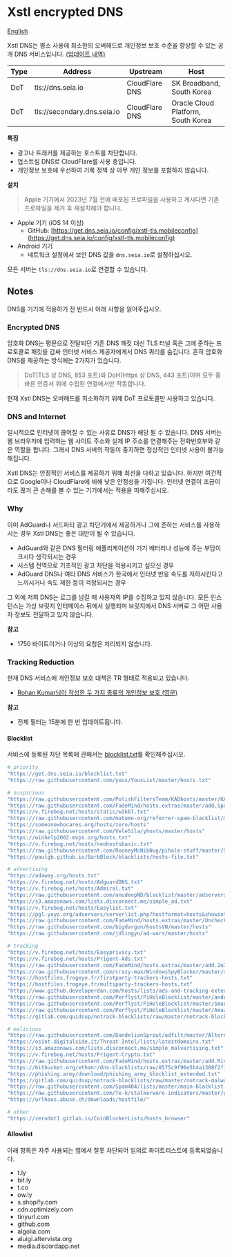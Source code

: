 # Xstl encrypted DNS

[English](/README.md)

Xstl DNS는 평소 사용에 최소한의 오버헤드로 개인정보 보호 수준을 향상할 수 있는 공개 DNS 서비스입니다. [(업데이트 내역)](/updates/index.md)

| Type | Address                     | Upstream                             | Host                               |
|------|-----------------------------|--------------------------------------|------------------------------------|
| DoT  | tls://dns.seia.io           | CloudFlare DNS                       | SK Broadband, South Korea          |
| DoT  | tls://secondary.dns.seia.io | CloudFlare DNS                       | Oracle Cloud Platform, South Korea |

**특징**

- 광고나 트래커를 제공하는 호스트를 차단합니다.
- 업스트림 DNS로 CloudFlare를 사용 중입니다.
- 개인정보 보호에 우선하여 기록 정책 상 아무 개인 정보를 포함하지 않습니다.

**설치**

> Apple 기기에서 2023년 7월 전에 배포된 프로파일을 사용하고 계시다면 기존 프로파일을 제거 후 재설치해야 합니다.

- Apple 기기 (iOS 14 이상)
  - GitHub: [https://get.dns.seia.io/config/xstl-tls.mobileconfig](https://get.dns.seia.io/config/xstl-tls.mobileconfig)
- Android 기기
  - 네트워크 설정에서 보안 DNS 값을 `dns.seia.io`로 설정하십시오.

모든 서버는 `tls://dns.seia.io`로 연결할 수 있습니다.

## Notes

DNS를 기기에 적용하기 전 반드시 아래 사항을 읽어주십시오.

### Encrypted DNS

암호화 DNS는 평문으로 전달되던 기존 DNS 패킷 대신 TLS 터널 혹은 그에 준하는 프로토콜로 패킷을 감싸 인터넷 서비스 제공자에게서 DNS 쿼리를 숨깁니다.
흔히 암호화 DNS를 제공하는 방식에는 2가지가 있습니다.

> DoT(TLS 상 DNS, 853 포트)와 DoH(Https 상 DNS, 443 포트)이며 모두 올바른 인증서 위에 수립된 연결에서만 작동합니다.

현재 Xstl DNS는 오버헤드를 최소화하기 위해 DoT 프로토콜만 사용하고 있습니다.

### DNS and Internet

일시적으로 인터넷이 끊어질 수 있는 사유로 DNS가 해당 될 수 있습니다.
DNS 서버는 웹 브라우저에 입력하는 웹 사이트 주소와 실제 IP 주소를 연결해주는 전화번호부와 같은 역할을 합니다.
그래서 DNS 서버의 작동이 중지하면 정상적인 인터넷 사용이 불가능해집니다.

Xstl DNS는 안정적인 서비스를 제공하기 위해 최선을 다하고 있습니다.
하지만 여건적으로 Google이나 CloudFlare에 비해 낮은 안정성을 가집니다.
인터넷 연결이 조금이라도 끊겨 큰 손해를 볼 수 있는 기기에서는 적용을 피해주십시오.

### Why

이미 AdGuard나 서드파티 광고 차단기에서 제공하거나 그에 준하는 서비스를 사용하시는 경우 Xstl DNS는 좋은 대안이 될 수 있습니다.

- AdGuard와 같은 DNS 필터링 애플리케이션이 기기 배터리나 성능에 주는 부담이 크시다 생각되시는 경우
- 시스템 전역으로 기초적인 광고 차단을 적용시키고 싶으신 경우
- AdGuard DNS나 여타 DNS 서비스가 한국에서 인터넷 반응 속도를 저하시킨다고 느끼시거나 속도 제한 등이 걱정되시는 경우

그 외에 저희 DNS는 로그를 남길 때 사용자의 IP를 수집하고 있지 않습니다.
모든 인스턴스는 가상 브릿지 인터페이스 뒤에서 실행되며 브릿지에서 DNS 서버로 그 어떤 사용자 정보도 전달하고 있지 않습니다.

**참고**

- 1750 바이트이거나 이상의 요청은 처리되지 않습니다.

### Tracking Reduction

현재 DNS 서비스에 개인정보 보호 대책은 TR 형태로 적용되고 있습니다.

- [Rohan Kumar님이 작성한 두 가지 종류의 개인정보 보호 (영문)](https://seirdy.one/posts/2022/06/25/two-types-of-privacy/)

**참고**

- 전체 필터는 15분에 한 번 업데이트됩니다.

#### Blocklist

서비스에 등록된 차단 목록에 관해서는 [blocklist.txt](/blocklist.txt)를 확인해주십시오.

```bash
# priority
"https://get.dns.seia.io/blocklist.txt"
"https://raw.githubusercontent.com/yous/YousList/master/hosts.txt"

# suspicious
"https://raw.githubusercontent.com/PolishFiltersTeam/KADhosts/master/KADhosts.txt"
"https://raw.githubusercontent.com/FadeMind/hosts.extras/master/add.Spam/hosts"
"https://v.firebog.net/hosts/static/w3kbl.txt"
"https://raw.githubusercontent.com/matomo-org/referrer-spam-blacklist/master/spammers.txt"
"https://someonewhocares.org/hosts/zero/hosts"
"https://raw.githubusercontent.com/VeleSila/yhosts/master/hosts"
"https://winhelp2002.mvps.org/hosts.txt"
"https://v.firebog.net/hosts/neohostsbasic.txt"
"https://raw.githubusercontent.com/RooneyMcNibNug/pihole-stuff/master/SNAFU.txt"
"https://paulgb.github.io/BarbBlock/blacklists/hosts-file.txt"

# advertising
"https://adaway.org/hosts.txt"
"https://v.firebog.net/hosts/AdguardDNS.txt"
"https://v.firebog.net/hosts/Admiral.txt"
"https://raw.githubusercontent.com/anudeepND/blacklist/master/adservers.txt"
"https://s3.amazonaws.com/lists.disconnect.me/simple_ad.txt"
"https://v.firebog.net/hosts/Easylist.txt"
"https://pgl.yoyo.org/adservers/serverlist.php?hostformat=hosts&showintro=0&mimetype=plaintext"
"https://raw.githubusercontent.com/FadeMind/hosts.extras/master/UncheckyAds/hosts"
"https://raw.githubusercontent.com/bigdargon/hostsVN/master/hosts"
"https://raw.githubusercontent.com/jdlingyu/ad-wars/master/hosts"

# tracking
"https://v.firebog.net/hosts/Easyprivacy.txt"
"https://v.firebog.net/hosts/Prigent-Ads.txt"
"https://raw.githubusercontent.com/FadeMind/hosts.extras/master/add.2o7Net/hosts"
"https://raw.githubusercontent.com/crazy-max/WindowsSpyBlocker/master/data/hosts/spy.txt"
"https://hostfiles.frogeye.fr/firstparty-trackers-hosts.txt"
"https://hostfiles.frogeye.fr/multiparty-trackers-hosts.txt"
"https://www.github.developerdan.com/hosts/lists/ads-and-tracking-extended.txt"
"https://raw.githubusercontent.com/Perflyst/PiHoleBlocklist/master/android-tracking.txt"
"https://raw.githubusercontent.com/Perflyst/PiHoleBlocklist/master/SmartTV.txt"
"https://raw.githubusercontent.com/Perflyst/PiHoleBlocklist/master/AmazonFireTV.txt"
"https://gitlab.com/quidsup/notrack-blocklists/raw/master/notrack-blocklist.txt"

# malicious
"https://raw.githubusercontent.com/DandelionSprout/adfilt/master/Alternate%20versions%20Anti-Malware%20List/AntiMalwareHosts.txt"
"https://osint.digitalside.it/Threat-Intel/lists/latestdomains.txt"
"https://s3.amazonaws.com/lists.disconnect.me/simple_malvertising.txt"
"https://v.firebog.net/hosts/Prigent-Crypto.txt"
"https://raw.githubusercontent.com/FadeMind/hosts.extras/master/add.Risk/hosts"
"https://bitbucket.org/ethanr/dns-blacklists/raw/8575c9f96e5b4a1308f2f12394abd86d0927a4a0/bad_lists/Mandiant_APT1_Report_Appendix_D.txt"
"https://phishing.army/download/phishing_army_blocklist_extended.txt"
"https://gitlab.com/quidsup/notrack-blocklists/raw/master/notrack-malware.txt"
"https://raw.githubusercontent.com/Spam404/lists/master/main-blacklist.txt"
"https://raw.githubusercontent.com/Te-k/stalkerware-indicators/master/generated/hosts"
"https://urlhaus.abuse.ch/downloads/hostfile/"

# other
"https://zerodot1.gitlab.io/CoinBlockerLists/hosts_browser"
```

#### Allowlist

아래 항목은 자주 사용되는 앱에서 잘못 차단되어 임의로 화이트리스트에 등록되었습니다.

- t.ly
- bit.ly
- t.co
- ow.ly
- s.shopify.com
- cdn.optimizely.com
- tinyurl.com
- github.com
- algolia.com
- aluigi.altervista.org
- media.discordapp.net
